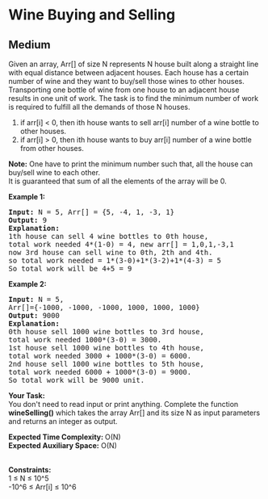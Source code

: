 # Wine Buying and Selling
## Medium
<div class="problems_problem_content__Xm_eO"><p>Given an array, Arr[] of size N represents N house&nbsp;built along a straight line with equal distance between adjacent houses. Each house has a certain number of wine and they want to buy/sell those wines to other houses. Transporting one bottle of wine from one house to an adjacent house results in one unit of work. The task is to find the minimum number of work is required to fulfill all the demands of those N houses.</p>

<ol>
	<li>if arr[i] &lt;&nbsp;0, then ith house wants to sell arr[i] number of a wine bottle to other houses.</li>
	<li>if arr[i] &gt;&nbsp;0, then ith house wants to buy&nbsp;arr[i] number of a wine bottle from&nbsp;other houses.</li>
</ol>

<p><strong>Note:</strong> One have to print the minimum number such that, all the house can buy/sell wine to each other.<br>
It is guaranteed that sum of all the elements of the array will be 0.</p>

<p><strong>Example 1:</strong></p>

<pre style="position: relative;"><strong>Input:</strong> N = 5, Arr[] = {5, -4, 1, -3, 1}
<strong>Output:</strong> 9
<strong>Explanation: </strong>
1th house can sell 4 wine bottles to 0th house,
total work needed 4*(1-0) = 4, new arr[] = 1,0,1,-3,1
now 3rd house can sell wine to 0th, 2th and 4th.
so total work needed = 1*(3-0)+1*(3-2)+1*(4-3) = 5
So total work will be 4+5 = 9<div class="open_grepper_editor" title="Edit &amp; Save To Grepper"></div></pre>

<p><strong>Example 2:&nbsp;</strong></p>

<pre style="position: relative;"><strong>Input:</strong> N = 5,
Arr[]={-1000, -1000, -1000, 1000, 1000, 1000}
<strong>Output:</strong> 9000
<strong>Explanation: </strong> 
0th house sell 1000 wine bottles to 3rd house, 
total work needed 1000*(3-0) = 3000. 
1st house sell 1000 wine bottles to 4th house,
total work needed 3000 + 1000*(3-0) = 6000.
2nd house sell 1000 wine bottles to 5th house,
total work needed 6000 + 1000*(3-0) = 9000. 
So total work will be 9000 unit.
<div class="open_grepper_editor" title="Edit &amp; Save To Grepper"></div></pre>

<p><strong>Your Task: &nbsp;</strong><br>
You don't need to read input or print anything. Complete the function <strong>wineSelling()</strong>&nbsp;which takes the array Arr[] and its size N as input parameters and returns an integer as output.</p>

<p><strong>Expected Time Complexity:&nbsp;</strong>O(N)<br>
<strong>Expected Auxiliary Space:</strong>&nbsp;O(N)</p>

<p><br>
<strong>Constraints:</strong><br>
1 ≤ N ≤ 10^5<br>
-10^6 ≤ Arr[i] ≤ 10^6</p>
</div>